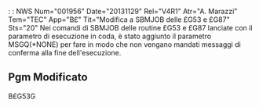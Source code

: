  :  : NWS Num="001956" Date="20131129" Rel="V4R1" Atr="A. Marazzi" Tem="TEC" App="B£" Tit="Modifica a SBMJOB delle £G53 e £G87" Sts="20"
Nei comandi di SBMJOB delle routine £G53 e £G87 lanciate con il parametro di esecuzione in coda, è
stato aggiunto il parametro MSGQ(*NONE) per fare in modo che non vengano mandati messaggi di conferma alla fine dell'esecuzione.

Pgm Modificato
---------------
B£G53G
